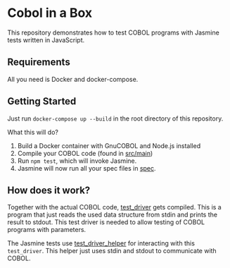 # Cobol in a Box

This repository demonstrates how to test COBOL programs with Jasmine
tests written in JavaScript.

## Requirements

All you need is Docker and docker-compose.

## Getting Started

Just run `docker-compose up --build` in the root directory of this
repository.

What this will do?

1. Build a Docker container with GnuCOBOL and Node.js installed
2. Compile your COBOL code (found in [src/main](src/main))
3. Run `npm test`, which will invoke Jasmine.
4. Jasmine will now run all your spec files in [spec](spec).

## How does it work?

Together with the actual COBOL code, [test_driver](src/main/test_driver.cbl)
gets compiled. This is a program that just reads the used data structure
from stdin and prints the result to stdout. This test driver is needed
to allow testing of COBOL programs with parameters.

The Jasmine tests use [test_driver_helper](src/spec/helpers/test_driver_helper.js)
for interacting with this `test_driver`. This helper just uses
stdin and stdout to communicate with COBOL.